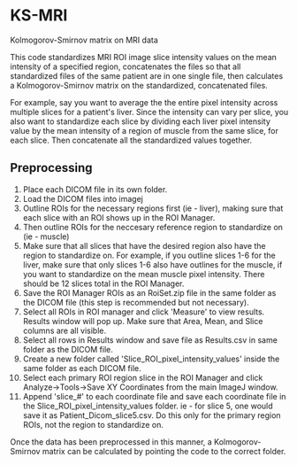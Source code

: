 # KS-MRI
Kolmogorov-Smirnov matrix on MRI data

This code standardizes MRI ROI image slice intensity values on the mean intensity of a specified region, concatenates the files so that all standardized files of the same patient are in one single file, then calculates a Kolmogorov-Smirnov matrix on the standardized, concatenated files.

For example, say you want to average the the entire pixel intensity across multiple slices for a patient's liver.  Since the intensity can vary per slice, you also want to standardize each slice by dividing each liver pixel intensity value by the mean intensity of a region of muscle from the same slice, for each slice. Then concatenate all the standardized values together.

## Preprocessing
1. Place each DICOM file in its own folder.
2. Load the DICOM files into imagej
3. Outline ROIs for the necessary regions first (ie - liver), making sure that each slice with an ROI shows up in the ROI Manager.
4. Then outline ROIs for the neccesary reference region to standardize on (ie - muscle)
5. Make sure that all slices that have the desired region also have the region to standardize on.  For example, if you outline slices 1-6 for the liver, make sure that only slices 1-6 also have outlines for the muscle, if you want to standardize on the mean muscle pixel intensity. There should be 12 slices total in the ROI Manager. 
6. Save the ROI Manager ROIs as an RoiSet.zip file in the same folder as the DICOM file (this step is recommended but not necessary).
7. Select all ROIs in ROI manager and click 'Measure' to view results.  Results window will pop up.  Make sure that Area, Mean, and Slice columns are all visible.
8. Select all rows in Results window and save file as Results.csv in same folder as the DICOM file.
9. Create a new folder called 'Slice_ROI_pixel_intensity_values' inside the same folder as each DICOM file.
10. Select each primary ROI region slice in the ROI Manager and click Analyze->Tools->Save XY Coordinates from the main ImageJ window.
11. Append 'slice_#' to each coordinate file and save each coordinate file in the Slice_ROI_pixel_intensity_values folder.  ie - for slice 5, one would save it as Patient_Dicom_slice5.csv.  Do this only for the primary region ROIs, not the region to standardize on.


Once the data has been preprocessed in this manner, a Kolmogorov-Smirnov matrix can be calculated by pointing the code to the correct folder.




